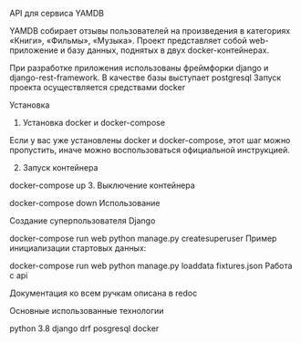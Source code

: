 API для сервиса YAMDB

YAMDB собирает отзывы пользователей на произведения в категориях «Книги», «Фильмы», «Музыка». Проект представляет собой web-приложение и базу данных, поднятых в двух docker-контейнерах.

При разработке приложения использованы фреймфорки django и django-rest-framework. В качестве базы выступает postgresql Запуск проекта осуществляется средствами docker

Установка

1. Установка docker и docker-compose

Если у вас уже установлены docker и docker-compose, этот шаг можно пропустить, иначе можно воспользоваться официальной инструкцией.

2. Запуск контейнера

docker-compose up
3. Выключение контейнера

docker-compose down
Использование

Создание суперпользователя Django

docker-compose run web python manage.py createsuperuser
Пример инициализации стартовых данных:

docker-compose run web python manage.py loaddata fixtures.json
Работа с api

Документация ко всем ручкам описана в redoc

Основные использованные технологии

python 3.8
django
drf
posgresql
docker
